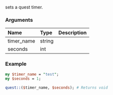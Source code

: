 sets a quest timer.
### Arguments
**Name**|**Type**|**Description**
:---|:---|:---
timer_name|string|
seconds|int|

### Example

```perl
my $timer_name = "test";
my $seconds = 1;

quest::($timer_name, $seconds); # Returns void
```